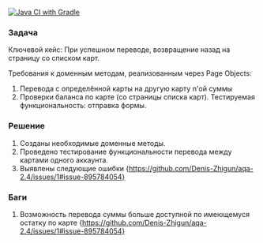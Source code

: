 [![Java CI with Gradle](https://github.com/Denis-Zhigun/aqa-2.4/actions/workflows/gradle.yml/badge.svg)](https://github.com/Denis-Zhigun/aqa-2.4/actions/workflows/gradle.yml)

### Задача
Ключевой кейс: При успешном переводе, возвращение назад на страницу со списком карт.

Требования к доменным методам, реализованным через Page Objects:

1. Перевода с определённой карты на другую карту n'ой суммы
2. Проверки баланса по карте (со страницы списка карт).
Тестируемая функциональность: отправка формы.

### Решение
1. Созданы необходимые доменные методы.
2. Проведено тестирование функциональности перевода между картами одного аккаунта.
3. Выявлены следующие ошибки {https://github.com/Denis-Zhigun/aqa-2.4/issues/1#issue-895784054}

### Баги
1. Возможность перевода суммы больше доступной по имеющемуся остатку по карте {https://github.com/Denis-Zhigun/aqa-2.4/issues/1#issue-895784054}
